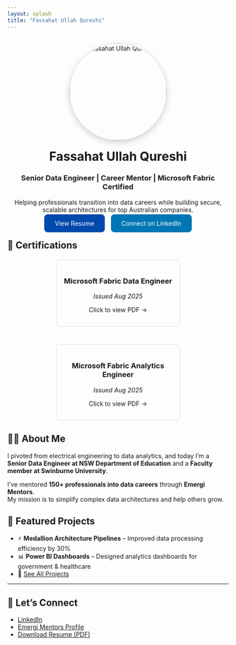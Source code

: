 ```yaml
---
layout: splash
title: "Fassahat Ullah Qureshi"
---
```


<div style="text-align:center; margin-top:30px;">
  <img src="/assets/images/profile.jpg" alt="Fassahat Ullah Qureshi" style="border-radius:50%; width:220px; box-shadow:0px 4px 15px rgba(0,0,0,0.2);">
  <h1 style="margin-top:20px;">Fassahat Ullah Qureshi</h1>
  <h3>Senior Data Engineer | Career Mentor | Microsoft Fabric Certified</h3>
  <p>Helping professionals transition into data careers while building secure, scalable architectures for top Australian companies.</p>
  <a href="/resume" style="background:#004aad; color:white; padding:12px 24px; border-radius:8px; text-decoration:none; margin-right:10px;">View Resume</a>
  <a href="https://www.linkedin.com/in/fassahatqureshi/" style="background:#0077b5; color:white; padding:12px 24px; border-radius:8px; text-decoration:none;">Connect on LinkedIn</a>
</div>


## 📜 Certifications

<div style="display:flex;gap:40px;flex-wrap:wrap;justify-content:center;margin-top:20px;">

  <div style="text-align:center; border:1px solid #ddd; padding:15px; border-radius:8px; width:250px;">
    <a href="/assets/certs/Microsoft_Fabric_Data_Engineer_Aug_2025.pdf" target="_blank" style="text-decoration:none;">
      <h3>Microsoft Fabric Data Engineer</h3>
      <p><em>Issued Aug 2025</em></p>
      <p>Click to view PDF →</p>
    </a>
  </div>

  <div style="text-align:center; border:1px solid #ddd; padding:15px; border-radius:8px; width:250px;">
    <a href="/assets/certs/Microsoft_Fabric_Analytics_Engineer_Aug_2025.pdf" target="_blank" style="text-decoration:none;">
      <h3>Microsoft Fabric Analytics Engineer</h3>
      <p><em>Issued Aug 2025</em></p>
      <p>Click to view PDF →</p>
    </a>
  </div>

</div>


## 👨‍💻 About Me
I pivoted from electrical engineering to data analytics, and today I’m a **Senior Data Engineer at NSW Department of Education** and a **Faculty member at Swinburne University**.  

I’ve mentored **150+ professionals into data careers** through **Emergi Mentors**.  
My mission is to simplify complex data architectures and help others grow.



## 📂 Featured Projects
- ⚡ **Medallion Architecture Pipelines** – Improved data processing efficiency by 30%  
- 📊 **Power BI Dashboards** – Designed analytics dashboards for government & healthcare  
- 🔗 [See All Projects](/projects)  

---

## 🔗 Let’s Connect
- [LinkedIn](https://www.linkedin.com/in/fassahatqureshi/)  
- [Emergi Mentors Profile](https://emergimentors.com.au/mentor-profile/fassahat-ullah-qureshi)  
- [Download Resume (PDF)](/Profile.pdf)  

